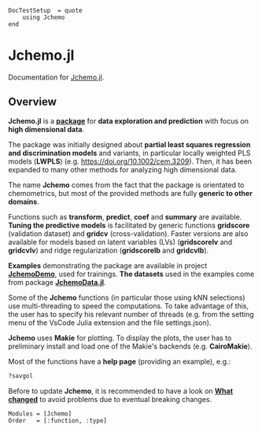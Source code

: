 ```@meta
DocTestSetup  = quote
    using Jchemo
end
```

# Jchemo.jl

Documentation for [Jchemo.jl](https://github.com/mlesnoff/Jchemo.jl).

## Overview

**Jchemo.jl** is a [**package**](https://mlesnoff.github.io/Jchemo.jl/stable/domains/) 
for **data exploration and prediction** with focus on **high dimensional data**. 

The package was initially designed about **partial least squares regression and discrimination models** and variants, in particular locally weighted PLS models (**LWPLS**) (e.g. https://doi.org/10.1002/cem.3209).
Then, it has been expanded to many other methods for analyzing high dimensional data. 

The name **Jchemo** comes from the fact that the package is orientated to chemometrics, but most of the provided methods are fully **generic to other domains**. 

Functions such as **transform**, **predict**, **coef** and **summary** are available.  
**Tuning the predictive models** is facilitated by generic functions **gridscore** (validation dataset) and 
**gridcv** (cross-validation). Faster versions are also available for models based on latent variables (LVs) 
(**gridscorelv** and **gridcvlv**) and ridge regularization (**gridscorelb** and **gridcvlb**).

**Examples** demonstrating the package are available in project [**JchemoDemo**](https://github.com/mlesnoff/JchemoDemo), used for trainings. **The datasets** used in the examples come from package [**JchemoData.jl**](https://github.com/mlesnoff/JchemoData.jl).

Some of the **Jchemo** functions (in particular those using kNN selections) use multi-threading 
to speed the computations. To take advantage of this, the user has to specify his relevant number 
of threads (e.g. from the setting menu of the VsCode Julia extension and the file settings.json).

**Jchemo** uses **Makie** for plotting. To display the plots, the user has to preliminary install and load one 
of the Makie's backends (e.g. **CairoMakie**). 

Most of the functions have a **help page** (providing an example), e.g.:

```julia
?savgol
```

Before to update **Jchemo**, it is recommended to have a look on 
[**What changed**](https://github.com/mlesnoff/Jchemo.jl/tree/master/docs/src/news.md) to avoid
problems due to eventual breaking changes. 


```@autodocs
Modules = [Jchemo]
Order   = [:function, :type]
```

